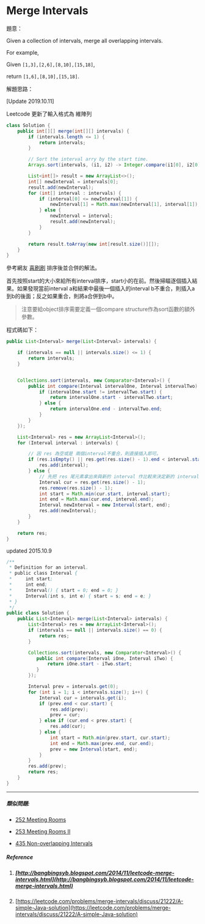 # Merge Intervals

題意：

Given a collection of intervals, merge all overlapping intervals.

For example,

Given `[1,3],[2,6],[8,10],[15,18]`,

return `[1,6],[8,10],[15,18]`.

解題思路：

\[Update 2019.10.11\]

Leetcode 更新了輸入格式為 維陣列

```java
class Solution {
    public int[][] merge(int[][] intervals) {
        if (intervals.length <= 1) {
            return intervals;
        }

        // Sort the interval arry by the start time.
        Arrays.sort(intervals, (i1, i2) -> Integer.compare(i1[0], i2[0]));

        List<int[]> result = new ArrayList<>();
        int[] newInterval = intervals[0];
        result.add(newInterval);
        for (int[] interval : intervals) {
            if (interval[0] <= newInterval[1]) {
                newInterval[1] = Math.max(newInterval[1], interval[1]);
            } else {
                newInterval = interval;
                result.add(newInterval);
            }
        }

        return result.toArray(new int[result.size()][]);
    }
}
```

參考網友 [喜刷刷](http://bangbingsyb.blogspot.com/2014/11/leetcode-merge-intervals.html) 排序後並合併的解法。

首先按照start的大小來給所有interval排序，start小的在前。然後掃瞄逐個插入結果。如果發現當前interval a和結果中最後一個插入的interval b不重合，則插入a到b的後面；反之如果重合，則將a合併到b中。

> 注意要給object排序需要定義一個compare structure作為sort函數的額外參數。

程式碼如下：

```java
public List<Interval> merge(List<Interval> intervals) {

    if (intervals == null || intervals.size() <= 1) {
        return intervals;
    }


    Collections.sort(intervals, new Comparator<Interval>() {
        public int compare(Interval intervalOne, Interval intervalTwo) {
            if (intervalOne.start != intervalTwo.start) {
                return intervalOne.start - intervalTwo.start;
            } else {
                return intervalOne.end - intervalTwo.end;
            }
        }
    });

    List<Interval> res = new ArrayList<Interval>();
    for (Interval interval : intervals) {

        // 因 res 為空或是 兩個interval不重合，則直接插入即可。
        if (res.isEmpty() || res.get(res.size() - 1).end < interval.start) {
            res.add(interval);
        } else {
            // 先把 res 尾元素拿出來與新的 interval 作比較來決定新的 interval的區間
            Interval cur = res.get(res.size() - 1);
            res.remove(res.size() - 1);
            int start = Math.min(cur.start, interval.start);
            int end = Math.max(cur.end, interval.end);
            Interval newInterval = new Interval(start, end);
            res.add(newInterval);
        }
    }

    return res;
}
```

updated 2015.10.9

```java
/**
 * Definition for an interval.
 * public class Interval {
 *     int start;
 *     int end;
 *     Interval() { start = 0; end = 0; }
 *     Interval(int s, int e) { start = s; end = e; }
 * }
 */
public class Solution {
    public List<Interval> merge(List<Interval> intervals) {
        List<Interval> res = new ArrayList<Interval>();
        if (intervals == null || intervals.size() == 0) {
            return res;
        }

        Collections.sort(intervals, new Comparator<Interval>() {
           public int compare(Interval iOne, Interval iTwo) {
               return iOne.start - iTwo.start;
           } 
        });

        Interval prev = intervals.get(0);
        for (int i = 1; i < intervals.size(); i++) {
            Interval cur = intervals.get(i);
            if (prev.end < cur.start) {
                res.add(prev);
                prev = cur;
            } else if (cur.end < prev.start) {
                res.add(cur);
            } else {
                int start = Math.min(prev.start, cur.start);
                int end = Math.max(prev.end, cur.end);
                prev = new Interval(start, end);
            }
        }
        res.add(prev);
        return res;
    }
}
```

---

##### 類似問題:

* [252 Meeting Rooms](https://leetcode.com/problems/meeting-rooms/)

* [253 Meeting Rooms II](https://leetcode.com/problems/meeting-rooms-ii/)

* [435 Non-overlapping Intervals](https://leetcode.com/problems/non-overlapping-intervals/)

##### Reference

1. ##### [http://bangbingsyb.blogspot.com/2014/11/leetcode-merge-intervals.html](http://bangbingsyb.blogspot.com/2014/11/leetcode-merge-intervals.html)
2. [https://leetcode.com/problems/merge-intervals/discuss/21222/A-simple-Java-solution](https://leetcode.com/problems/merge-intervals/discuss/21222/A-simple-Java-solution)



